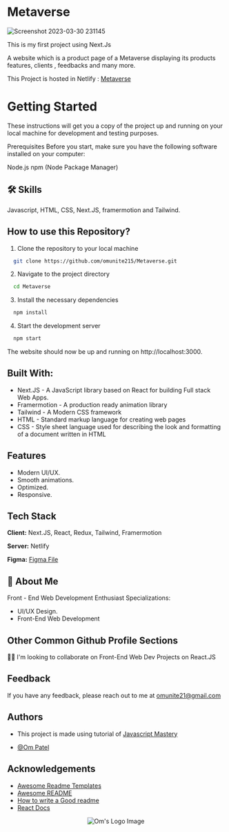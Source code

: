 
# Metaverse

![Screenshot 2023-03-30 231145](https://user-images.githubusercontent.com/78680563/228919998-cf9184f2-3bb1-4999-aa62-a6d75de9814c.png)

This is my first project using Next.Js

A website which is a product page of a Metaverse displaying its products features, clients , feedbacks and many more.

This Project is hosted in Netlify : [Metaverse](https://omsmetaverse.netlify.app/)

# Getting Started
These instructions will get you a copy of the project up and running on your local machine for development and testing purposes.

Prerequisites
Before you start, make sure you have the following software installed on your computer:

Node.js
npm (Node Package Manager)


## 🛠 Skills
Javascript, HTML, CSS, Next.JS, framermotion and Tailwind.


## How to use this Repository?

1. Clone the repository to your local machine

```bash
  git clone https://github.com/omunite215/Metaverse.git

```
2. Navigate to the project directory

```bash
  cd Metaverse
```
3. Install the necessary dependencies
```bash
  npm install
```

4. Start the development server
```bash
  npm start
```

The website should now be up and running on http://localhost:3000.

## Built With:

- Next.JS - A JavaScript library based on React for building Full stack Web Apps.
- Framermotion - A production ready animation library
- Tailwind - A Modern CSS framework
- HTML - Standard markup language for creating web pages
- CSS - Style sheet language used for describing the look and formatting of a document written in HTML

## Features

- Modern UI/UX.
- Smooth animations.
- Optimized.
- Responsive.


## Tech Stack

**Client:** Next.JS, React, Redux, Tailwind, Framermotion

**Server:** Netlify

**Figma:** [Figma File](https://www.figma.com/file/EyzNoOFak1Nb1bBx9ZKI7E/Modern-UI%2FUX-Framer-Motion?node-id=1-4&t=kIcviOUNQqhsJ1c5-0)




## 🚀 About Me
Front - End Web Development Enthusiast
Specializations:
- UI/UX Design.
- Front-End Web Development


## Other Common Github Profile Sections

👯‍♀️ I'm looking to collaborate on Front-End Web Dev Projects on React.JS




## Feedback

If you have any feedback, please reach out to me at omunite21@gmail.com


## Authors
- This project is made using tutorial of [Javascript Mastery](https://www.youtube.com/watch?v=ugCN_gynFYw&t=170s)

- [@Om Patel](https://github.com/omunite215)


## Acknowledgements

 - [Awesome Readme Templates](https://awesomeopensource.com/project/elangosundar/awesome-README-templates)
 - [Awesome README](https://github.com/matiassingers/awesome-readme)
 - [How to write a Good readme](https://bulldogjob.com/news/449-how-to-write-a-good-readme-for-your-github-project)
 - [React Docs](https://reactjs.org/)



<p align="center">
  <img src="https://user-images.githubusercontent.com/78680563/214765405-cc734a03-8b4b-4051-be25-77d4b088ea69.png" alt="Om's Logo Image"/>
</p>

